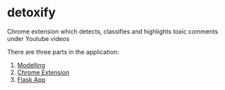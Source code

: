 # detoxify
Chrome extension which detects, classifies and highlights toxic comments under Youtube videos

There are three parts in the application:

1. [Modelling](../notebooks)
2. [Chrome Extension](../chrome_extension)
3. [Flask App](../flask_app)
